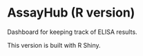 # AssayHub (R version)

Dashboard for keeping track of ELISA results.

This version is built with R Shiny.

